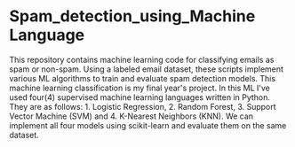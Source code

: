 # Spam_detection_using_Machine Language
This repository contains machine learning code for classifying emails as spam or non-spam. Using a labeled email dataset, these scripts implement various ML algorithms to train and evaluate spam detection models.
This machine learning classification is my final year's project.
In this ML I've used four(4) supervised machine learning languages written in Python. They are as follows: 1. Logistic Regression, 2. Random Forest, 3. Support Vector Machine (SVM) and 4. K-Nearest Neighbors (KNN).
We can implement all four models using scikit-learn and evaluate them on the same dataset.
